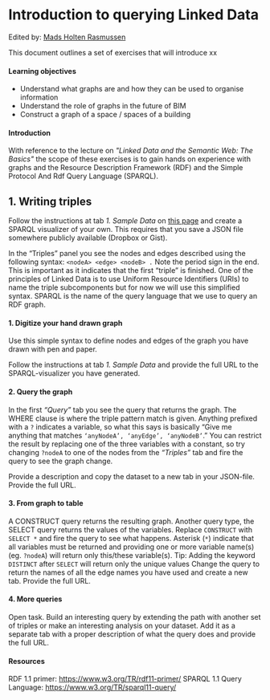 # Introduction to querying Linked Data

Edited by: [Mads Holten Rasmussen](https://www.researchgate.net/profile/Mads_Holten_Rasmussen)  
    


This document outlines a set of exercises that will introduce xx

#### Learning objectives	
-	Understand what graphs are and how they can be used to organise information
-	Understand the role of graphs in the future of BIM
-	Construct a graph of a space / spaces of a building

#### Introduction
With reference to the lecture on *"Linked Data and the Semantic Web: The Basics"* the scope of these exercises is to gain hands on experience with graphs and the Resource Description Framework (RDF) and the Simple Protocol And Rdf Query Language (SPARQL).

## 1. Writing triples
Follow the instructions at tab *1. Sample Data* on [this page](https://madsholten.github.io/sparql-visualizer) and create a SPARQL visualizer of your own. This requires that you save a JSON file somewhere publicly available (Dropbox or Gist).

In the “Triples” panel you see the nodes and edges described using the following syntax:
`<nodeA> <edge> <nodeB> .`
Note the period sign in the end. This is important as it indicates that the first “triple” is finished. One of the principles of Linked Data is to use Uniform Resource Identifiers (URIs) to name the triple subcomponents but for now we will use this simplified syntax. SPARQL is the name of the query language that we use to query an RDF graph.

#### 1. Digitize your hand drawn graph
Use this simple syntax to define nodes and edges of the graph you have drawn with pen and paper.

Follow the instructions at tab *1. Sample Data* and provide the full URL to the SPARQL-visualizer you have generated.

#### 2. Query the graph
In the first *“Query”* tab you see the query that returns the graph. The WHERE clause is where the triple pattern match is given. Anything prefixed with a `?` indicates a variable, so what this says is basically “Give me anything that matches `‘anyNodeA’, ‘anyEdge’, ‘anyNodeB’`.” You can restrict the result by replacing one of the three variables with a constant, so try changing `?nodeA` to one of the nodes from the *“Triples”* tab and fire the query to see the graph change.

Provide a description and copy the dataset to a new tab in your JSON-file. Provide the full URL.

#### 3. From graph to table
A CONSTRUCT query returns the resulting graph. Another query type, the SELECT query returns the values of the variables. Replace `CONSTRUCT` with `SELECT *` and fire the query to see what happens. Asterisk (`*`) indicate that all variables must be returned and providing one or more variable name(s) (eg. `?nodeA`) will return only this/these variable(s).
Tip: Adding the keyword `DISTINCT` after `SELECT` will return only the unique values
Change the query to return the names of all the edge names you have used and create a new tab. Provide the full URL.

#### 4. More queries
Open task. Build an interesting query by extending the path with another set of triples or make an interesting analysis on your dataset. Add it as a separate tab with a proper description of what the query does and provide the full URL.

#### Resources
RDF 1.1 primer: 	https://www.w3.org/TR/rdf11-primer/ 
SPARQL 1.1 Query Language: 	https://www.w3.org/TR/sparql11-query/ 
